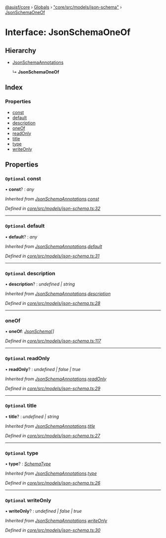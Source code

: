 [@aujsf/core](../README.md) › [Globals](../globals.md) › ["core/src/models/json-schema"](../modules/_core_src_models_json_schema_.md) › [JsonSchemaOneOf](_core_src_models_json_schema_.jsonschemaoneof.md)

# Interface: JsonSchemaOneOf

## Hierarchy

* [JsonSchemaAnnotations](_core_src_models_json_schema_.jsonschemaannotations.md)

  ↳ **JsonSchemaOneOf**

## Index

### Properties

* [const](_core_src_models_json_schema_.jsonschemaoneof.md#optional-const)
* [default](_core_src_models_json_schema_.jsonschemaoneof.md#optional-default)
* [description](_core_src_models_json_schema_.jsonschemaoneof.md#optional-description)
* [oneOf](_core_src_models_json_schema_.jsonschemaoneof.md#oneof)
* [readOnly](_core_src_models_json_schema_.jsonschemaoneof.md#optional-readonly)
* [title](_core_src_models_json_schema_.jsonschemaoneof.md#optional-title)
* [type](_core_src_models_json_schema_.jsonschemaoneof.md#optional-type)
* [writeOnly](_core_src_models_json_schema_.jsonschemaoneof.md#optional-writeonly)

## Properties

### `Optional` const

• **const**? : *any*

*Inherited from [JsonSchemaAnnotations](_core_src_models_json_schema_.jsonschemaannotations.md).[const](_core_src_models_json_schema_.jsonschemaannotations.md#optional-const)*

*Defined in [core/src/models/json-schema.ts:32](https://github.com/jbockle/au-jsonschema-form/blob/edb7bd4/packages/core/src/models/json-schema.ts#L32)*

___

### `Optional` default

• **default**? : *any*

*Inherited from [JsonSchemaAnnotations](_core_src_models_json_schema_.jsonschemaannotations.md).[default](_core_src_models_json_schema_.jsonschemaannotations.md#optional-default)*

*Defined in [core/src/models/json-schema.ts:31](https://github.com/jbockle/au-jsonschema-form/blob/edb7bd4/packages/core/src/models/json-schema.ts#L31)*

___

### `Optional` description

• **description**? : *undefined | string*

*Inherited from [JsonSchemaAnnotations](_core_src_models_json_schema_.jsonschemaannotations.md).[description](_core_src_models_json_schema_.jsonschemaannotations.md#optional-description)*

*Defined in [core/src/models/json-schema.ts:28](https://github.com/jbockle/au-jsonschema-form/blob/edb7bd4/packages/core/src/models/json-schema.ts#L28)*

___

###  oneOf

• **oneOf**: *[JsonSchema](../modules/_core_src_models_json_schema_.md#jsonschema)[]*

*Defined in [core/src/models/json-schema.ts:117](https://github.com/jbockle/au-jsonschema-form/blob/edb7bd4/packages/core/src/models/json-schema.ts#L117)*

___

### `Optional` readOnly

• **readOnly**? : *undefined | false | true*

*Inherited from [JsonSchemaAnnotations](_core_src_models_json_schema_.jsonschemaannotations.md).[readOnly](_core_src_models_json_schema_.jsonschemaannotations.md#optional-readonly)*

*Defined in [core/src/models/json-schema.ts:29](https://github.com/jbockle/au-jsonschema-form/blob/edb7bd4/packages/core/src/models/json-schema.ts#L29)*

___

### `Optional` title

• **title**? : *undefined | string*

*Inherited from [JsonSchemaAnnotations](_core_src_models_json_schema_.jsonschemaannotations.md).[title](_core_src_models_json_schema_.jsonschemaannotations.md#optional-title)*

*Defined in [core/src/models/json-schema.ts:27](https://github.com/jbockle/au-jsonschema-form/blob/edb7bd4/packages/core/src/models/json-schema.ts#L27)*

___

### `Optional` type

• **type**? : *[SchemaType](../modules/_core_src_models_json_schema_.md#schematype)*

*Inherited from [JsonSchemaAnnotations](_core_src_models_json_schema_.jsonschemaannotations.md).[type](_core_src_models_json_schema_.jsonschemaannotations.md#optional-type)*

*Defined in [core/src/models/json-schema.ts:26](https://github.com/jbockle/au-jsonschema-form/blob/edb7bd4/packages/core/src/models/json-schema.ts#L26)*

___

### `Optional` writeOnly

• **writeOnly**? : *undefined | false | true*

*Inherited from [JsonSchemaAnnotations](_core_src_models_json_schema_.jsonschemaannotations.md).[writeOnly](_core_src_models_json_schema_.jsonschemaannotations.md#optional-writeonly)*

*Defined in [core/src/models/json-schema.ts:30](https://github.com/jbockle/au-jsonschema-form/blob/edb7bd4/packages/core/src/models/json-schema.ts#L30)*
